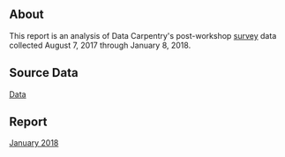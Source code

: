 ## About
This report is an analysis of Data Carpentry's post-workshop [survey](https://github.com/carpentries/assessment/blob/master/learner-assessment/data-carpentry/postworkshop/2018-January/survey.pdf) data collected August 7, 2017 through January 8, 2018.

## Source Data
[Data](https://raw.githubusercontent.com/carpentries/assessment/master/data-carpentry/postworkshop/2018/January/data_180108.csv)


## Report
[January 2018](https://carpentries.github.io/assessment/learner-assessment/data-carpentry/postworkshop/2018-January/report.html)



